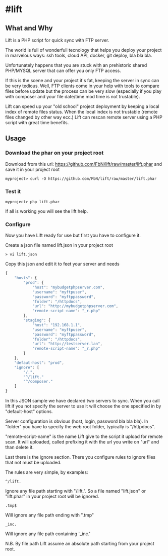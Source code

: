 #lift
====

## What and Why

Lift is a PHP script for quick sync with FTP server.

The world is full of wonderfull tecnology that helps you deploy your project in marvelous ways: ssh tools, cloud API, docker, git deploy, bla bla bla. 

Unfortunately happens that you are stuck with an prehistoric shared PHP/MYSQL server that can offer you only FTP access.

If this is the scene and your project it's fat, keeping the server in sync can be very tedious. Well, FTP clients come in your help with tools to compare files before update but the process can be very slow (especially if you play with composer and your file date/time mod time is not trustable).

Lift can speed up your "old school" project deployment by keeping a local index of remote files status. 
When the local index is not trustable (remote files changed by other way ecc.) Lift can rescan remote server using a PHP script with great time benefits.

## Usage

### Download the phar on your project root

Download from this url: https://github.com/FbN/lift/raw/master/lift.phar and save it in your project root

```
myproject> curl -O https://github.com/FbN/lift/raw/master/lift.phar
```

### Test it

```
myproject> php lift.phar
```

If all is working you will see the lift help.

### Configure

Now you have Lift ready for use but first you have to configure it.

Create a json file named lift.json in your project root

```
> vi lift.json
```

Copy this json and edit it to feet your server and needs

```javascript
{
    "hosts": {
        "prod": {
        	"host": "mybudgetphpserver.com",
        	"username": "myftpuser",
        	"password": "myftppassword",
        	"folder": "/httpdocs",
        	"url": "http://mybudgetphpserver.com",
        	"remote-script-name": "_r.php"
        },
        "staging": {
        	"host": "192.168.1.1",
        	"username": "myftpuser",
        	"password": "myftppassword",
        	"folder": "/httpdocs",
        	"url": "http://testserver.lan",
        	"remote-script-name": "_r.php"
        }
    },
    "defaut-host": "prod",
    "ignore": [
    	"/.",
    	"^/lift."
    	"^/composer."
    ]
}
```

In this JSON sample we have declared two servers to sync. When you call lift if you not specify the server to use it will choose the one specified in by "default-host" options.

Server configuration is obvious (host, login, password bla bla bla). In "folder" you have to specify the web root folder, typically is "/httpdocs". 

"remote-script-name" is the name Lift give to the script it upload for remote scan. It will uploaded, called prefixing it with the url you write on "url" and than delete it.

Last there is the ignore section. There you configure rules to ignore files that not must be uploaded.

The rules are very simple, by examples:

```
^/lift.
```
Ignore any file path starting with "/lift.". So a file named "lift.json" or "lift.phar" in your project root will be ignored.

```
.tmp$
```
Will ignore any file path ending with ".tmp"

```
_inc.
```
Will ignore any file path containing '_inc.'

N.B. By file path Lift assume an absolute path starting from your project root.





